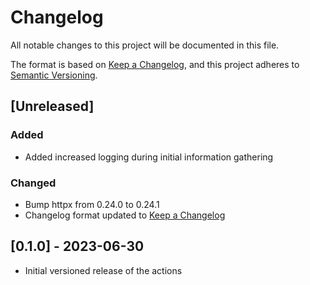 # Changelog

All notable changes to this project will be documented in this file.

The format is based on [Keep a Changelog](https://keepachangelog.com/en/1.1.0/),
and this project adheres to [Semantic Versioning](https://semver.org/spec/v2.0.0.html).

## [Unreleased]

### Added

- Added increased logging during initial information gathering

### Changed

- Bump httpx from 0.24.0 to 0.24.1
- Changelog format updated to [Keep a Changelog](https://keepachangelog.com/en/1.1.0/)

## [0.1.0] - 2023-06-30

- Initial versioned release of the actions
